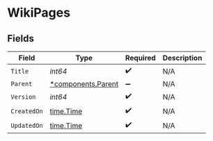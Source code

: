 # WikiPages


## Fields

| Field                                                   | Type                                                    | Required                                                | Description                                             |
| ------------------------------------------------------- | ------------------------------------------------------- | ------------------------------------------------------- | ------------------------------------------------------- |
| `Title`                                                 | *int64*                                                 | :heavy_check_mark:                                      | N/A                                                     |
| `Parent`                                                | [*components.Parent](../../models/components/parent.md) | :heavy_minus_sign:                                      | N/A                                                     |
| `Version`                                               | *int64*                                                 | :heavy_check_mark:                                      | N/A                                                     |
| `CreatedOn`                                             | [time.Time](https://pkg.go.dev/time#Time)               | :heavy_check_mark:                                      | N/A                                                     |
| `UpdatedOn`                                             | [time.Time](https://pkg.go.dev/time#Time)               | :heavy_check_mark:                                      | N/A                                                     |